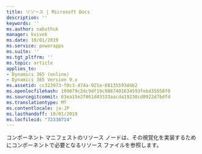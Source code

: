 ```yaml
---
title: リソース | Microsoft Docs
description: ''
keywords: ''
ms.author: nabuthuk
manager: kvivek
ms.date: 10/01/2019
ms.service: powerapps
ms.suite: ''
ms.tgt_pltfrm: ''
ms.topic: article
applies_to:
- Dynamics 365 (online)
- Dynamics 365 Version 9.x
ms.assetid: cc323973-f0c3-474a-921e-68135593d4b2
ms.openlocfilehash: 199079c2dc9df19c9887401634593febd35058f0
ms.sourcegitcommit: 63ea15e2f861d43333aacda19230cd8922d7bdfd
ms.translationtype: MT
ms.contentlocale: ja-JP
ms.lasthandoff: 10/01/2019
ms.locfileid: "72338714"
---
```

コンポーネント マニフェストのリソース ノードは、その視覚化を実装するためにコンポーネントで必要となるリソース ファイルを参照します。
